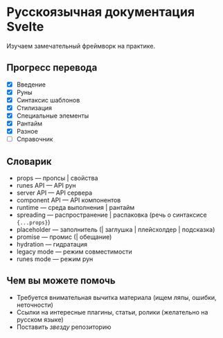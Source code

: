 # Русскоязычная документация Svelte

Изучаем замечательный фреймворк на практике.

## Прогресс перевода

- [x] Введение
- [x] Руны
- [x] Синтаксис шаблонов
- [x] Стилизация
- [x] Специальные элементы
- [x] Рантайм
- [x] Разное
- [ ] Справочник

## Словарик

- props — пропсы | свойства
- runes API — API рун
- server API — API сервера
- component API — API компонентов
- runtime — среда выполнения | рантайм
- spreading — распространение | распаковка (речь о синтаксисе `{...props}`)
- placeholder — заполнитель (| заглушка | плейсхолдер | подсказка)
- promise — промис (| обещание)
- hydration — гидратация
- legacy mode — режим совместимости
- runes mode — режим рун

## Чем вы можете помочь

- Требуется внимательная вычитка материала (ищем ляпы, ошибки, неточности)
- Ссылки на интересные плагины, статьи, ролики (желательно на русском языке)
- Поставить _звезду_ репозиторию
